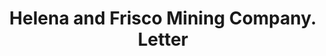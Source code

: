 ---
doi: 10.7916/D8ST91SK
date_other: '1890'
date_other_textual: 1890-1899
form: correspondence
genre:
- Letters (correspondence)
name:
- Helena and Frisco Mining Company
object_in_context_url: https://biggert.cul.columbia.edu/items/view/ave_biggert_00145
subject_hierarchical_geographic:
- Gem, Idaho, United States
subject_name:
- Helena and Frisco Mining Company
title: Helena and Frisco Mining Company. Letter
sort_title: Helena and Frisco Mining Company. Letter
call_number: ave_biggert_00145
coordinates:
- 47.51361111111111,-115.85472222222222
pid: ave_biggert_00145
identifiers: ave_biggert_00145
thumbnail: https://derivativo-1.library.columbia.edu/iiif/2/ldpd:342980/full/!256,256/0/native.jpg
permalink: /biggert/ave_biggert_00145/
layout: iiif-image-page
---